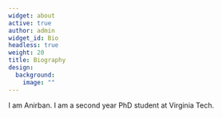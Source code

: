 ```yaml
---
widget: about
active: true
author: admin
widget_id: Bio
headless: true
weight: 20
title: Biography
design:
  background:
    image: ""
---
```

I am Anirban. I am a second year PhD student at Virginia Tech.